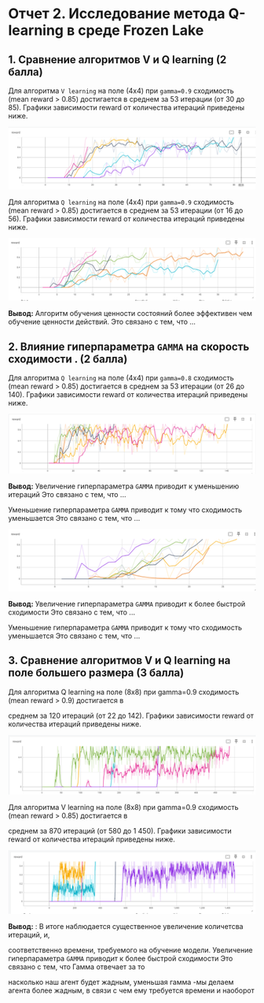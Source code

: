 # Отчет 2. Исследование метода Q-learning в среде Frozen Lake 

## 1. Сравнение алгоритмов V и Q learning (2 балла)
Для алгоритма `V learning` на поле (4х4) при `gamma=0.9` сходимость (mean reward > 0.85) достигается в среднем за 53 итерации (от 30 до 85). 
Графики зависимости reward от количества итераций приведены ниже. 

<img src="image/V.PNG"/>

Для алгоритма `Q learning` на поле (4х4) при `gamma=0.9` сходимость (mean reward > 0.85) достигается в среднем за 53 итерации (от 16 до 56). 
Графики зависимости reward от количества итераций приведены ниже. 

<img src="image/Q.PNG"/>

**Вывод:** Алгоритм обучения ценности состояний более эффективен чем обучение ценности действий. Это связано с тем, что ... 


## 2. Влияние гиперпараметра `GAMMA` на скорость сходимости . (2 балла)

Для алгоритма `Q learning` на поле (4х4) при `gamma=0.8` сходимость (mean reward > 0.85) достигается в среднем за 53 итерации (от 26 до 140). 
Графики зависимости reward от количества итераций приведены ниже. 

<img src="image/3S.PNG"/>

**Вывод:** Увеличение гиперпараметра `GAMMA` приводит к уменьшению итераций Это связано с тем, что ...   

Уменьшение гиперпараметра `GAMMA` приводит к тому что сходимость уменьшается Это связано с тем, что ... 


<img src="image/3SS.PNG"/>

**Вывод:** Увеличение гиперпараметра `GAMMA` приводит к более быстрой сходимости  Это связано с тем, что ...   

Уменьшение гиперпараметра `GAMMA` приводит к тому что сходимость уменьшается Это связано с тем, что ... 

## 3. Сравнение алгоритмов V и Q learning на поле большего размера (3 балла)

Для алгоритма Q learning на поле (8х8) при gamma=0.9 сходимость (mean reward > 0.9) достигается в

среднем за 120 итераций (от 22 до 142). Графики зависимости reward от количества итераций приведены ниже.

<img src="image/s4q.PNG"/>

Для алгоритма V learning на поле (8х8) при gamma=0.9 сходимость (mean reward > 0.85) достигается в

среднем за 870 итераций (от 580 до 1 450). Графики зависимости reward от количества итераций приведены ниже.

<img src="image/s4v.PNG"/>

**Вывод:**
: В итоге наблюдается существенное увеличение количетсва итераций, и,

соответственно времени, требуемого на обучение модели. 
Увеличение гиперпараметра `GAMMA` приводит к более быстрой сходимости  Это связано с тем, что Гамма отвечает за то

насколько наш агент будет жадным, уменьшая гамма -мы делаем агента более жадным, в связи с чем ему требуется времени и наоборот   


